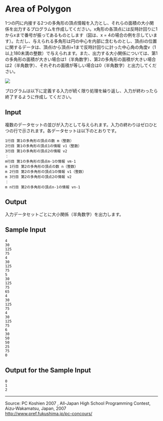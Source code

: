 # Area of Polygon

1つの円に内接する2つの多角形の頂点情報を入力とし、それらの面積の大小関係を出力するプログラムを作成してください。x角形の各頂点には反時計回りに1からxまで番号が振ってあるものとします（図は、x = 4の場合の例を示しています）。ただし、与えられる多角形は円の中心を内部に含むものとし、頂点iの位置に関するデータは、頂点iから頂点i+1まで反時計回りに計った中心角の角度v（1以上180未満の整数）で与えられます。また、出力する大小関係については、第1の多角形の面積が大きい場合は1（半角数字）、第2の多角形の面積が大きい場合は2（半角数字）、それぞれの面積が等しい場合は0（半角数字）と出力してください。

![][1]

プログラムは以下に定義する入力が続く限り処理を繰り返し、入力が終わったら終了するように作成し てください。

## Input

複数のデータセットの並びが入力として与えられます。入力の終わりはゼロひとつの行で示されます。各データセットは以下のとおりです。

    1行目 第1の多角形の頂点の数 m（整数）
    2行目 第1の多角形の頂点1の情報 v1（整数）
    3行目 第1の多角形の頂点2の情報 v2
    ：
    m行目 第1の多角形の頂点m-1の情報 vm-1
    m 1行目 第2の多角形の頂点の数 n（整数）
    m 2行目 第2の多角形の頂点1の情報 v1（整数）
    m 3行目 第2の多角形の頂点2の情報 v2
    ：
    m n行目 第2の多角形の頂点n-1の情報 vn-1

## Output

入力データセットごとに大小関係（半角数字）を出力します。

## Sample Input

    4
    30
    125
    75
    4
    30
    125
    75
    5
    30
    125
    75
    65
    4
    30
    125
    75
    4
    30
    125
    75
    6
    30
    50
    50
    25
    75
    0

## Output for the Sample Input

    0
    1
    2

* * *

Source: PC Koshien 2007 , All-Japan High School Programming Contest, Aizu-Wakamatsu, Japan, 2007   
<http://www.pref.fukushima.jp/pc-concours/>

[1]: IMAGE1/areaOfPolygon.bmp

